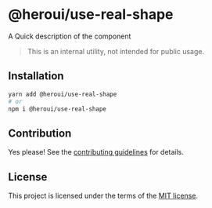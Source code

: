 # @heroui/use-real-shape

A Quick description of the component

> This is an internal utility, not intended for public usage.

## Installation

```sh
yarn add @heroui/use-real-shape
# or
npm i @heroui/use-real-shape
```

## Contribution

Yes please! See the
[contributing guidelines](https://github.com/heroui-inc/heroui/blob/master/CONTRIBUTING.md)
for details.

## License

This project is licensed under the terms of the
[MIT license](https://github.com/heroui-inc/heroui/blob/master/LICENSE).

